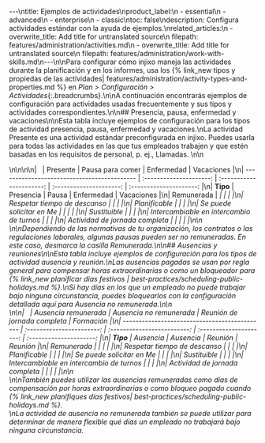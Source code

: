 ---\ntitle: Ejemplos de actividades\nproduct_label:\n  - essential\n  - advanced\n  - enterprise\n  - classic\ntoc: false\ndescription: Configura actividades estándar con la ayuda de ejemplos.\nrelated_articles:\n  - overwrite_title: Add title for untranslated source\n    filepath: features/administration/activities.md\n  - overwrite_title: Add title for untranslated source\n    filepath: features/administration/work-with-skills.md\n---\n\nPara configurar cómo injixo maneja las actividades durante la planificación y en los informes, usa los {% link_new tipos y propiedas de las actividades| features/administration/activity-types-and-properties.md %} en _Plan > Configuración > Actividades_{:.breadcrumbs}.\n\nA continuación encontrarás ejemplos de configuración para actividades usadas frecuentemente y sus tipos y actividades correspondientes.\n\n## Presencia, pausa, enfermedad y vacaciones\n\nEsta tabla incluye ejemplos de configuración para los tipos de actividad presencia, pausa, enfermedad y vacaciones.\nLa actividad Presente es una actividad estándar preconfigurada en injixo. Puedes usarla para todas las actividades en las que tus empleados trabajen y que estén basadas en los requisitos de personal, p.&nbsp;ej., Llamadas. \n\n<div class="table__wrapper" markdown="1">\n\n<style>\ntable {\n   width: 100%;\n}\n</style>\n\n|                                        |  Presente  | Pausa para comer |         Enfermedad         |  Vacaciones |\n| ------------------------------------------- | :---------------------: | :----------------------: | :---------------------: | :---------------------: |\n| **Tipo**                                        |         Presencia         |          Pausa           |         Enfermedad         |        Vacaciones         |\n| Remunerada                                        | <i class="fa fa-check"> |                          | <i class="fa fa-check"> | <i class="fa fa-check"> |\n| Respetar tiempo de descanso                     | <i class="fa fa-check"> |                          |                         |\n| Planificable                                   | <i class="fa fa-check"> |                          |                         |\n| Se puede solicitar en Me                                 |                         | <i class="fa fa-check">  |                         | <i class="fa fa-check"> |\n| Sustituible                                 | <i class="fa fa-check"> |                          |                         |\n| Intercambiable en intercambio de turnos            | <i class="fa fa-check"> | <i class="fa fa-check">  |                         |\n| Actividad de jornada completa                  |                         |                          | <i class="fa fa-check"> | <i class="fa fa-check"> |\n\n</div>\n\nDependiendo de las normativas de tu organización, los contratos o las regulaciones laborales, algunas pausas pueden ser no remuneradas. En este caso, desmarca la casilla Remunerada.\n\n## Ausencias y reuniones\n\nEsta tabla incluye ejemplos de configuración para los tipos de actividad ausencia y reunión.\nLas ausencias pagadas se usan por regla general para compensar horas extraordinarias o como un bloqueador para {% link_new planificar días festivos | best-practices/scheduling-public-holidays.md %}.\nSi hay días en los que un empleado no puede trabajar bajo ninguna circunstancia, puedes bloquearlos con la configuración detallada aquí para Ausencia no remunerada.\n\n<div class="table__wrapper" markdown="1">\n\n|                                          | Ausencia remunerada | Ausencia no remunerada |    Reunión de jornada completa     |  Formación  |\n| --------------------------------------------- | :-----------------------: | :-------------------------: | :---------------------: | :---------------------: |\n| **Tipo**                                          |          Ausencia          |           Ausencia           |         Reunión         |         Reunión         |\n| Remunerada                                          |  <i class="fa fa-check">  |                             | <i class="fa fa-check"> | <i class="fa fa-check"> |\n| Respetar tiempo de descanso                       |                           |                             | <i class="fa fa-check"> |\n| Planificable                                     |                           |                             |                         |\n| Se puede solicitar en Me                                   |  <i class="fa fa-check">  |   <i class="fa fa-check">   |                         |\n| Sustituible                                   |                           |                             |                         |\n| Intercambiable en intercambio de turnos              |                           |                             |                         |\n| Actividad de jornada completa                    |  <i class="fa fa-check">  |   <i class="fa fa-check">   |                         | <i class="fa fa-check"> |\n\n</div>\n\nTambién puedes utilizar las ausencias remuneradas como días de compensación por horas extraordinarias o como bloqueo pagado cuando {% link_new planifiques días festivos| best-practices/scheduling-public-holidays.md %}.<br>\nLa actividad de ausencia no remunerada también se puede utilizar para determinar de manera flexible qué días un empleado no trabajará bajo ninguna circunstancia.